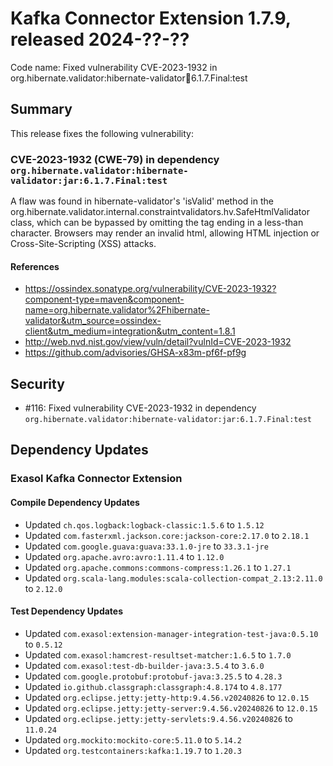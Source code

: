 # Kafka Connector Extension 1.7.9, released 2024-??-??

Code name: Fixed vulnerability CVE-2023-1932 in org.hibernate.validator:hibernate-validator:jar:6.1.7.Final:test

## Summary

This release fixes the following vulnerability:

### CVE-2023-1932 (CWE-79) in dependency `org.hibernate.validator:hibernate-validator:jar:6.1.7.Final:test`
A flaw was found in hibernate-validator's 'isValid' method in the org.hibernate.validator.internal.constraintvalidators.hv.SafeHtmlValidator class, which can be bypassed by omitting the tag ending in a less-than character. Browsers may render an invalid html, allowing HTML injection or Cross-Site-Scripting (XSS) attacks.
#### References
* https://ossindex.sonatype.org/vulnerability/CVE-2023-1932?component-type=maven&component-name=org.hibernate.validator%2Fhibernate-validator&utm_source=ossindex-client&utm_medium=integration&utm_content=1.8.1
* http://web.nvd.nist.gov/view/vuln/detail?vulnId=CVE-2023-1932
* https://github.com/advisories/GHSA-x83m-pf6f-pf9g

## Security

* #116: Fixed vulnerability CVE-2023-1932 in dependency `org.hibernate.validator:hibernate-validator:jar:6.1.7.Final:test`

## Dependency Updates

### Exasol Kafka Connector Extension

#### Compile Dependency Updates

* Updated `ch.qos.logback:logback-classic:1.5.6` to `1.5.12`
* Updated `com.fasterxml.jackson.core:jackson-core:2.17.0` to `2.18.1`
* Updated `com.google.guava:guava:33.1.0-jre` to `33.3.1-jre`
* Updated `org.apache.avro:avro:1.11.4` to `1.12.0`
* Updated `org.apache.commons:commons-compress:1.26.1` to `1.27.1`
* Updated `org.scala-lang.modules:scala-collection-compat_2.13:2.11.0` to `2.12.0`

#### Test Dependency Updates

* Updated `com.exasol:extension-manager-integration-test-java:0.5.10` to `0.5.12`
* Updated `com.exasol:hamcrest-resultset-matcher:1.6.5` to `1.7.0`
* Updated `com.exasol:test-db-builder-java:3.5.4` to `3.6.0`
* Updated `com.google.protobuf:protobuf-java:3.25.5` to `4.28.3`
* Updated `io.github.classgraph:classgraph:4.8.174` to `4.8.177`
* Updated `org.eclipse.jetty:jetty-http:9.4.56.v20240826` to `12.0.15`
* Updated `org.eclipse.jetty:jetty-server:9.4.56.v20240826` to `12.0.15`
* Updated `org.eclipse.jetty:jetty-servlets:9.4.56.v20240826` to `11.0.24`
* Updated `org.mockito:mockito-core:5.11.0` to `5.14.2`
* Updated `org.testcontainers:kafka:1.19.7` to `1.20.3`
